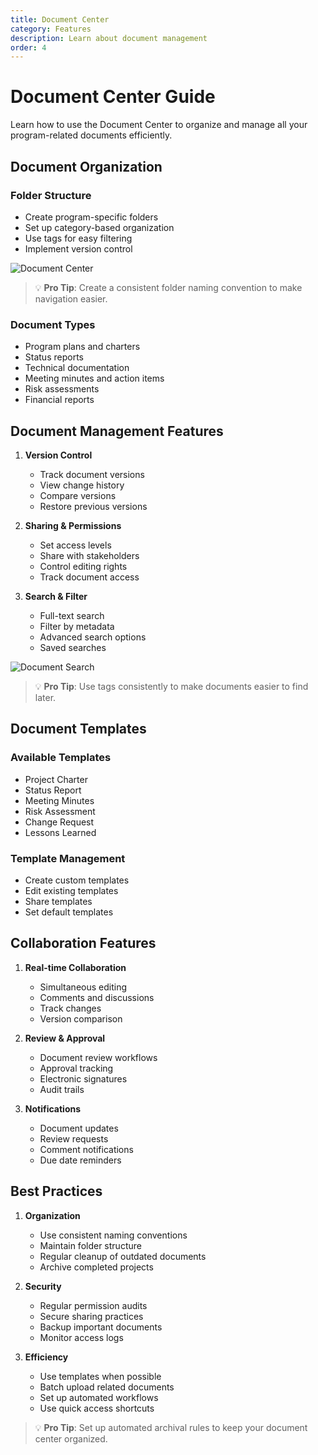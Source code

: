 ```yaml
---
title: Document Center
category: Features
description: Learn about document management
order: 4
---
```


# Document Center Guide

Learn how to use the Document Center to organize and manage all your program-related documents efficiently.

## Document Organization

### Folder Structure
- Create program-specific folders
- Set up category-based organization
- Use tags for easy filtering
- Implement version control

![Document Center](/screenshots/document-center.png)

> 💡 **Pro Tip**: Create a consistent folder naming convention to make navigation easier.

### Document Types
- Program plans and charters
- Status reports
- Technical documentation
- Meeting minutes and action items
- Risk assessments
- Financial reports

## Document Management Features

1. **Version Control**
   - Track document versions
   - View change history
   - Compare versions
   - Restore previous versions

2. **Sharing & Permissions**
   - Set access levels
   - Share with stakeholders
   - Control editing rights
   - Track document access

3. **Search & Filter**
   - Full-text search
   - Filter by metadata
   - Advanced search options
   - Saved searches

![Document Search](/screenshots/document-search.png)

> 💡 **Pro Tip**: Use tags consistently to make documents easier to find later.

## Document Templates

### Available Templates
- Project Charter
- Status Report
- Meeting Minutes
- Risk Assessment
- Change Request
- Lessons Learned

### Template Management
- Create custom templates
- Edit existing templates
- Share templates
- Set default templates

## Collaboration Features

1. **Real-time Collaboration**
   - Simultaneous editing
   - Comments and discussions
   - Track changes
   - Version comparison

2. **Review & Approval**
   - Document review workflows
   - Approval tracking
   - Electronic signatures
   - Audit trails

3. **Notifications**
   - Document updates
   - Review requests
   - Comment notifications
   - Due date reminders

## Best Practices

1. **Organization**
   - Use consistent naming conventions
   - Maintain folder structure
   - Regular cleanup of outdated documents
   - Archive completed projects

2. **Security**
   - Regular permission audits
   - Secure sharing practices
   - Backup important documents
   - Monitor access logs

3. **Efficiency**
   - Use templates when possible
   - Batch upload related documents
   - Set up automated workflows
   - Use quick access shortcuts

> 💡 **Pro Tip**: Set up automated archival rules to keep your document center organized. 